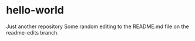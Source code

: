 # hello-world
Just another repository
Some random editing to the README.md file on the readme-edits branch.
